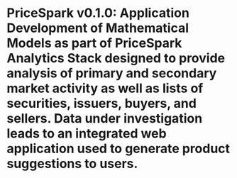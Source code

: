 # PriceSpark v0.1.0: Application Development of Mathematical Models as part of PriceSpark Analytics Stack designed to provide analysis of primary and secondary market activity as well as lists of securities, issuers, buyers, and sellers. Data under investigation leads to an integrated web application used to generate product suggestions to users.
